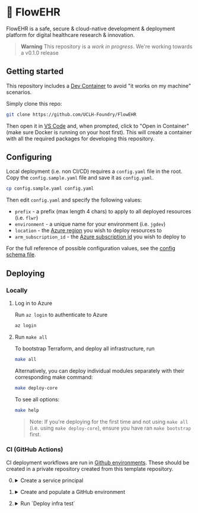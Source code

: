 # 🌺 FlowEHR
FlowEHR is a safe, secure &amp; cloud-native development &amp; deployment platform for digital healthcare research &amp; innovation.

> **Warning**
> This repository is a _work in progress_. We're working towards a v0.1.0 release


## Getting started

This repository includes a [Dev Container](https://code.visualstudio.com/docs/devcontainers/containers) to avoid "it works on my machine" scenarios. 

Simply clone this repo:

```bash
git clone https://github.com/UCLH-Foundry/FlowEHR
```
Then open it in [VS Code](https://code.visualstudio.com) and, when prompted, click to "Open in Container" (make sure Docker is running on your host first). This will create a container with all the required packages for developing this repository.

## Configuring

Local deployment (i.e. non CI/CD) requires a `config.yaml` file in the root. Copy the `config.sample.yaml` file and save it as `config.yaml`.

```bash
cp config.sample.yaml config.yaml
```

Then edit `config.yaml` and specify the following values:

- `prefix` - a prefix (max length 4 chars) to apply to all deployed resources (i.e. `flwr`)
- `environment` - a unique name for your environment (i.e. `jgdev`)
- `location` - the [Azure region](https://azuretracks.com/2021/04/current-azure-region-names-reference/) you wish to deploy resources to
- `arm_subscription_id` - the [Azure subscription id](https://learn.microsoft.com/en-us/azure/azure-portal/get-subscription-tenant-id) you wish to deploy to

For the full reference of possible configuration values, see the [config schema file](./config_schema.json).

## Deploying
### Locally

1. Log in to Azure

    Run `az login` to authenticate to Azure

    ```bash
    az login
    ```

2. Run `make all`

    To bootstrap Terraform, and deploy all infrastructure, run

    ```bash
    make all
    ```

    Alternatively, you can deploy individual modules separately with their corresponding make command:

    ```bash
    make deploy-core
    ```

    To see all options:

    ```bash
    make help
    ```

    > Note: If you're deploying for the first time and not using `make all` (i.e. using `make deploy-core`), ensure you have ran `make bootstrap` first.

### CI (GitHub Actions)

CI deployment workflows are run in [Github environments](https://docs.github.com/en/actions/deployment/targeting-different-environments/using-environments-for-deployment). These should
be created in a private repository created from this template repository.

0. <details>
    <summary>Create a service principal</summary>

    CI deployments require a service principal with access to deploy resources
    in the subscription. Follow the steps above and then run

    ```bash
    make auth
    ```

    The output will be used in the next step.

</details>


1. <details>
    <summary>Create and populate a GitHub environment</summary>

    Add an envrionment called `Infra-Test` with following secrets

    - `AZURE_CREDENTIALS`: json containing the credentials of the service principal in the format

    ```json
    {
    "clientId": "xxx",
    "clientSecret": "xxx",
    "tenantId": "xxx",
    "subscriptionId": "xxx",
    "resourceManagerEndpointUrl": "management.azure.com"
    }
    ```

    - `PREFIX`: Prefix used for naming resources. Must be unique to this repository e.g. `abcd`
    - `LOCATION`: Name of an Azure location e.g. `uksouth`. These can be listed with `az account list-locations -o table`
    - `ENVIRONMENT`: Name of the envrionment e.g. `dev`, also used to name resources
    - `DEVCONTAINER_ACR_NAME`: Name of the azure container registry to use for the devcontainer build. This may or may not exist. e.g. `flowehrmgmtacr`

</details>


2. <details>
    <summary>Run `Deploy infra test`</summary>

    Trigger a deployment using a workflow dispatch trigger on the `Actions` tab.
</details>

